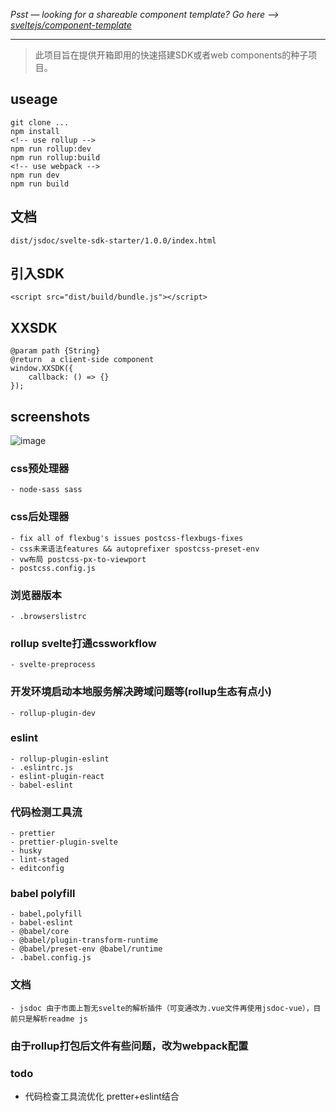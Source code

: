 *Psst — looking for a shareable component template? Go here --> [sveltejs/component-template](https://github.com/sveltejs/component-template)*

---

> 此项目旨在提供开箱即用的快速搭建SDK或者web components的种子项目。

## useage

```
git clone ...
npm install 
<!-- use rollup -->
npm run rollup:dev 
npm run rollup:build
<!-- use webpack -->
npm run dev
npm run build
```

## 文档

```
dist/jsdoc/svelte-sdk-starter/1.0.0/index.html

```
## 引入SDK
```
<script src="dist/build/bundle.js"></script>
```

## XXSDK

```
@param path {String} 
@return  a client-side component
window.XXSDK({
    callback: () => {}
});

```

## screenshots

![image](https://pic1.58cdn.com.cn/nowater/cxnomark/n_v2e9b739b0fa1e41cba0b3bccb8e01a282.gif)

### css预处理器
  
    - node-sass sass
  
### css后处理器
  
    - fix all of flexbug's issues postcss-flexbugs-fixes
    - css未来语法features && autoprefixer spostcss-preset-env 
    - vw布局 postcss-px-to-viewport
    - postcss.config.js
  
### 浏览器版本
  
    - .browserslistrc
  
### rollup svelte打通cssworkflow
  
    - svelte-preprocess
### 开发环境启动本地服务解决跨域问题等(rollup生态有点小)
  
    - rollup-plugin-dev
### eslint 
  
    - rollup-plugin-eslint 
    - .eslintrc.js
    - eslint-plugin-react
    - babel-eslint
  

  
### 代码检测工具流
  
    - prettier 
    - prettier-plugin-svelte 
    - husky
    - lint-staged
    - editconfig
  
### babel polyfill

    - babel,polyfill 
    - babel-eslint      
    - @babel/core 
    - @babel/plugin-transform-runtime 
    - @babel/preset-env @babel/runtime 
    - .babel.config.js

### 文档

    - jsdoc 由于市面上暂无svelte的解析插件（可变通改为.vue文件再使用jsdoc-vue），目前只是解析readme js

### 由于rollup打包后文件有些问题，改为webpack配置

### todo
- 代码检查工具流优化 pretter+eslint结合

